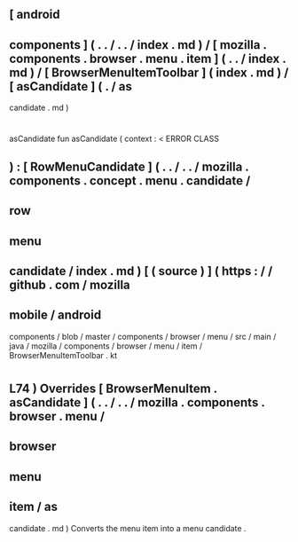 [
android
-
components
]
(
.
.
/
.
.
/
index
.
md
)
/
[
mozilla
.
components
.
browser
.
menu
.
item
]
(
.
.
/
index
.
md
)
/
[
BrowserMenuItemToolbar
]
(
index
.
md
)
/
[
asCandidate
]
(
.
/
as
-
candidate
.
md
)
#
asCandidate
fun
asCandidate
(
context
:
<
ERROR
CLASS
>
)
:
[
RowMenuCandidate
]
(
.
.
/
.
.
/
mozilla
.
components
.
concept
.
menu
.
candidate
/
-
row
-
menu
-
candidate
/
index
.
md
)
[
(
source
)
]
(
https
:
/
/
github
.
com
/
mozilla
-
mobile
/
android
-
components
/
blob
/
master
/
components
/
browser
/
menu
/
src
/
main
/
java
/
mozilla
/
components
/
browser
/
menu
/
item
/
BrowserMenuItemToolbar
.
kt
#
L74
)
Overrides
[
BrowserMenuItem
.
asCandidate
]
(
.
.
/
.
.
/
mozilla
.
components
.
browser
.
menu
/
-
browser
-
menu
-
item
/
as
-
candidate
.
md
)
Converts
the
menu
item
into
a
menu
candidate
.
